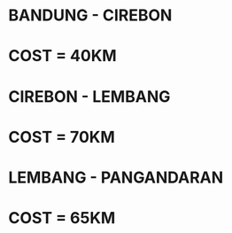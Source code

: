 # BANDUNG - CIREBON
# COST = 40KM
# CIREBON - LEMBANG
# COST = 70KM
# LEMBANG - PANGANDARAN
# COST = 65KM
